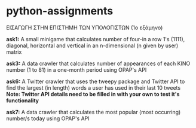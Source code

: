# python-assignments
ΕΙΣΑΓΩΓΗ ΣΤΗΝ ΕΠΙΣΤΗΜΗ ΤΩΝ ΥΠΟΛΟΓΙΣΤΩΝ (1ο εξάμηνο)

**ask1:**
A small minigame that calculates number of four-in a row 1's (1111), diagonal, horizontal and vertical in an n-dimensional (n given by user) matrix

**ask3:**
A data crawler that calculates number of appearances of each KINO number (1 to 81) in a one-month period using OPAP's API

**ask6:**
A Twitter crawler that uses the tweepy package and Twitter API to find the largest (in length) words a user has used in their last 10 tweets
**Note: Twitter API details need to be filled in with your own to test it's functionality**

**ask7:**
A data crawler that calculates the most popular (most occurring) number/s today using OPAP's API

